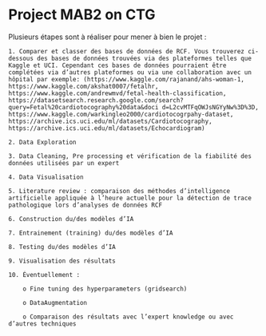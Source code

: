 # Project MAB2 on CTG

Plusieurs étapes sont à réaliser pour mener à bien le projet :

	1. Comparer et classer des bases de données de RCF. Vous trouverez ci-dessous des bases de données trouvées via des plateformes telles que Kaggle et UCI. Cependant ces bases de données pourraient être complétées via d’autres plateformes ou via une collaboration avec un hôpital par exemple: (https://www.kaggle.com/rajanand/ahs-woman-1, https://www.kaggle.com/akshat0007/fetalhr, https://www.kaggle.com/andrewmvd/fetal-health-classification, https://datasetsearch.research.google.com/search?query=Fetal%20cardiotocography%20data&doci d=L2cvMTFqOWJsNGYyNw%3D%3D, https://www.kaggle.com/warkingleo2000/cardiotocogrpahy-dataset, https://archive.ics.uci.edu/ml/datasets/Cardiotocography, https://archive.ics.uci.edu/ml/datasets/Echocardiogram)

	2. Data Exploration

	3. Data Cleaning, Pre processing et vérification de la fiabilité des données utilisées par un expert

	4. Data Visualisation

	5. Literature review : comparaison des méthodes d’intelligence artificielle appliquée à l’heure actuelle pour la détection de trace pathologique lors d’analyses de données RCF

	6. Construction du/des modèles d’IA

	7. Entrainement (training) du/des modèles d’IA

	8. Testing du/des modèles d’IA

	9. Visualisation des résultats

	10. Éventuellement :     
  
		o Fine tuning des hyperparameters (gridsearch)

		o DataAugmentation

		o Comparaison des résultats avec l’expert knowledge ou avec d’autres techniques

